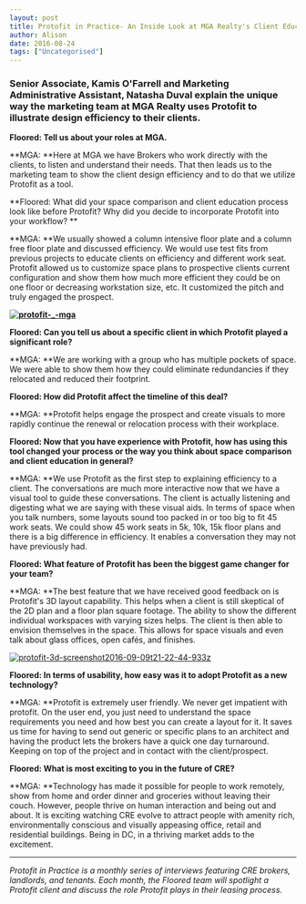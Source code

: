 ```yaml
---
layout: post
title: Protofit in Practice- An Inside Look at MGA Realty's Client Education Process
author: Alison
date: 2016-08-24
tags: ["Uncategorised"]
---
```


### Senior Associate, Kamis O'Farrell and Marketing Administrative Assistant, Natasha Duval explain the unique way the marketing team at MGA Realty uses Protofit to illustrate design efficiency to their clients.

**Floored: Tell us about your roles at MGA.**

**MGA: **<span style="font-weight: 400;">Here at MGA we have Brokers who work directly with the clients, to listen and understand their needs. That then leads us to the marketing team to show the client design efficiency and to do that we utilize Protofit as a tool.</span>

**Floored: What did your space comparison and client education process look like before Protofit? Why did you decide to incorporate Protofit into your workflow? **

**MGA: **<span style="font-weight: 400;">We usually showed a column intensive floor plate and a column free floor plate and discussed efficiency. We would use test fits from previous projects to educate clients on efficiency and different work seat. Protofit allowed us to customize space plans to prospective clients current configuration and show them how much more efficient they could be on one floor or decreasing workstation size, etc. It customized the pitch and truly engaged the prospect. </span>

**[![protofit-_-mga](http://www.floored.com/wp-content/uploads/2016/09/Protofit-_-MGA-e1473455513460.png)](http://www.floored.com/wp-content/uploads/2016/09/Protofit-_-MGA-e1473455513460.png)**

**Floored: Can you tell us about a specific client in which Protofit played a significant role?**

**MGA: **<span style="font-weight: 400;">We are working with a group who has multiple pockets of space. We were able to show them how they could eliminate redundancies if they relocated and reduced their footprint.</span>

**Floored: How did Protofit affect the timeline of this deal?**

**MGA: **<span style="font-weight: 400;">Protofit helps engage the prospect and create visuals to more rapidly continue the renewal or relocation process with their workplace.</span>

**Floored: Now that you have experience with Protofit, how has using this tool changed your process or the way you think about space comparison and client education in general?**

**MGA: **<span style="font-weight: 400;">We use Protofit as the first step to explaining efficiency to a client. The conversations are much more interactive now that we have a visual tool to guide these conversations. The client is actually listening and digesting what we are saying with these visual aids. In terms of space when you talk numbers, some layouts sound too packed in or too big to fit 45 work seats. We could show 45 work seats in 5k, 10k, 15k floor plans and there is a big difference in efficiency. It enables a conversation they may not have previously had.</span>

**Floored: What feature of Protofit has been the biggest game changer for your team?**

**MGA: **<span style="font-weight: 400;">The best feature that we have received good feedback on is Protofit's 3D layout capability. This helps when a client is still skeptical of the 2D plan and a floor plan square footage. The ability to show the different individual workspaces with varying sizes helps. The client is then able to envision themselves in the space. This allows for space visuals and even talk about glass offices, open cafés, and finishes.</span>

[![protofit-3d-screenshot2016-09-09t21-22-44-933z](http://www.floored.com/wp-content/uploads/2016/09/protofit-3d-screenshot2016-09-09T21-22-44.933Z.png)](http://www.floored.com/wp-content/uploads/2016/09/protofit-3d-screenshot2016-09-09T21-22-44.933Z.png)

**Floored: In terms of usability, how easy was it to adopt Protofit as a new technology?**

**MGA: **<span style="font-weight: 400;">Protofit is extremely user friendly. We never get impatient with protofit. On the user end, you just need to understand the space requirements you need and how best you can create a layout for it. It saves us time for having to send out generic or specific plans to an architect and having the product lets the brokers have a quick one day turnaround. Keeping on top of the project and in contact with the client/prospect.</span>

**Floored: What is most exciting to you in the future of CRE?**

**MGA: **<span style="font-weight: 400;">Technology has made it possible for people to work remotely, show from home and order dinner and groceries without leaving their couch. However, people thrive on human interaction and being out and about.  It is exciting watching CRE evolve to attract people with amenity rich, environmentally conscious and visually appeasing office, retail and residential buildings. Being in DC, in a thriving market adds to the excitement.</span>

* * *

_<span style="font-weight: 400;">Protofit in Practice is a monthly series of interviews featuring CRE brokers, landlords, and tenants. Each month, the Floored team will spotlight a Protofit client and discuss the role Protofit plays in their leasing process.</span>_